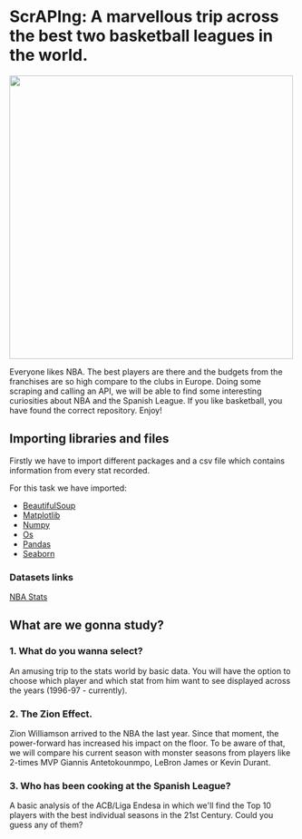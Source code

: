 # ScrAPIng: A marvellous trip across the best two basketball leagues in the world.

<img src="https://media.giphy.com/media/3o6YglDndxKdCNw7q8/giphy.gif" width="500" align="center">

Everyone likes NBA. The best players are there and the budgets from the franchises are so high compare to the clubs in Europe. Doing some scraping and calling an API, we will be able to find some interesting curiosities about NBA and the Spanish League. If you like basketball, you have found the correct repository. Enjoy!

## Importing libraries and files
Firstly we have to import different packages and a csv file which contains information from every stat recorded. 

For this task we have imported: 

- [BeautifulSoup](https://pypi.org/project/beautifulsoup4/)
- [Matplotlib](https://matplotlib.org/)
- [Numpy](https://numpy.org/doc/stable/)
- [Os](https://docs.python.org/3/library/os.html)
- [Pandas](https://pandas.pydata.org/docs/)
- [Seaborn](https://seaborn.pydata.org/)

### Datasets links
[NBA Stats](https://www.kaggle.com/justinas/nba-players-data)


## What are we gonna study?
  ### 1. What do you wanna select?
An amusing trip to the stats world by basic data. You will have the option to choose which player and which stat from him want to see displayed across the years (1996-97 - currently). 

  ### 2. The Zion Effect.
Zion Williamson arrived to the NBA the last year. Since that moment, the power-forward has increased his impact on the floor. To be aware of that, we will compare his current season with monster seasons from players like 2-times MVP Giannis Antetokounmpo, LeBron James or Kevin Durant. 
  
  ### 3. Who has been cooking at the Spanish League?
A basic analysis of the ACB/Liga Endesa in which we'll find the Top 10 players with the best individual seasons in the 21st Century. Could you guess any of them?


  
